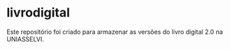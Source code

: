 # livrodigital

Este repositório foi criado para armazenar as versões do livro digital 2.0 na UNIASSELVI.
